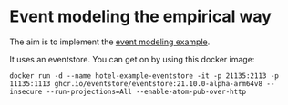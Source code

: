 # Event modeling the empirical way

The aim is to implement the [event modeling example](https://eventmodeling.org/posts/what-is-event-modeling/blueprint_large.jpg).

It uses an eventstore. You can get on by using this docker image: 
```
docker run -d --name hotel-example-eventstore -it -p 21135:2113 -p 11135:1113 ghcr.io/eventstore/eventstore:21.10.0-alpha-arm64v8 --insecure --run-projections=All --enable-atom-pub-over-http
```

